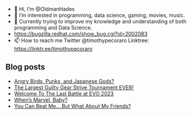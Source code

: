 - 👋 Hi, I’m @OldmanHades
- 👀 I’m interested in programming, data science, gaming, movies, music.
- 🌱 Currently trying to improve my knowledge and understanding of both programming and Data Science.
- https://bugzilla.redhat.com/show_bug.cgi?id=2002083
- 📫 How to reach me Twitter @timothypecoraro
Linktree: https://linktr.ee/timothypecoraro

## Blog posts
<!-- BLOG-POST-LIST:START -->
- [Angry Birds, Punks, and Japanese Gods?](https://medium.com/@timothypecoraro/angry-birds-punks-and-japanese-gods-263abb42c1ee?source=rss-5097f5c9b801------2)
- [The Largest Guilty Gear Strive Tournament EVER!](https://medium.com/@timothypecoraro/the-largest-guilty-gear-strive-tournament-ever-352e5b1522f?source=rss-5097f5c9b801------2)
- [Welcome To The Last Battle at EVO 2023](https://medium.com/@timothypecoraro/welcome-to-the-last-battle-at-evo-2023-a3cfcb841dde?source=rss-5097f5c9b801------2)
- [When’s Marvel, Baby?](https://medium.com/@timothypecoraro/whens-marvel-baby-5fe1e5af4127?source=rss-5097f5c9b801------2)
- [You Can Beat Me… But What About My Friends?](https://medium.com/@timothypecoraro/you-can-beat-me-but-what-about-my-friends-631fc6e68a8b?source=rss-5097f5c9b801------2)
<!-- BLOG-POST-LIST:END -->
